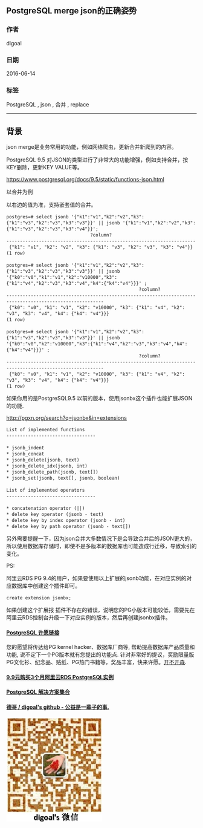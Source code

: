 ## PostgreSQL merge json的正确姿势  
                          
### 作者                          
digoal                          
                          
### 日期                          
2016-06-14                         
                          
### 标签                          
PostgreSQL , json , 合并 , replace     
                          
----                          
                          
## 背景           
json merge是业务常用的功能，例如网络爬虫，更新合并新爬到的内容。   
  
PostgreSQL 9.5 对JSON的类型进行了非常大的功能增强，例如支持合并，按KEY删除，更新KEY VALUE等。   
  
https://www.postgresql.org/docs/9.5/static/functions-json.html   
  
以合并为例   
  
以右边的值为准，支持嵌套值的合并。  
  
```  
postgres=# select jsonb '{"k1":"v1","k2":"v2","k3":{"k1":"v3","k2":"v3","k3":"v3"}}' || jsonb '{"k1":"v1","k2":"v2","k3":{"k1":"v3","k2":"v3","k3":"v4"}}';  
                               ?column?                                 
----------------------------------------------------------------------  
 {"k1": "v1", "k2": "v2", "k3": {"k1": "v3", "k2": "v3", "k3": "v4"}}  
(1 row)  
  
postgres=# select jsonb '{"k1":"v1","k2":"v2","k3":{"k1":"v3","k2":"v3","k3":"v3"}}' || jsonb '{"k0":"v0","k1":"v1","k2":"v10000","k3":{"k1":"v4","k2":"v3","k3":"v4","k4":{"k4":"v4"}}}' ;  
                                                 ?column?                                                   
----------------------------------------------------------------------------------------------------------  
 {"k0": "v0", "k1": "v1", "k2": "v10000", "k3": {"k1": "v4", "k2": "v3", "k3": "v4", "k4": {"k4": "v4"}}}  
(1 row)  
  
postgres=# select jsonb '{"k1":"v1","k2":"v2","k3":{"k1":"v3","k2":"v3","k3":"v3"}}' || jsonb '{"k0":"v0","k2":"v10000","k3":{"k1":"v4","k2":"v3","k3":"v4","k4":{"k4":"v4"}}}' ;  
                                                 ?column?                                                   
----------------------------------------------------------------------------------------------------------  
 {"k0": "v0", "k1": "v1", "k2": "v10000", "k3": {"k1": "v4", "k2": "v3", "k3": "v4", "k4": {"k4": "v4"}}}  
(1 row)  
```  
  
如果你用的是PostgreSQL9.5 以前的版本，使用jsonbx这个插件也能扩展JSON的功能.   
  
http://pgxn.org/search?q=jsonbx&in=extensions  
  
  
```  
List of implemented functions  
---------------------------------  
  
* jsonb_indent  
* jsonb_concat  
* jsonb_delete(jsonb, text)  
* jsonb_delete_idx(jsonb, int)  
* jsonb_delete_path(jsonb, text[])  
* jsonb_set(jsonb, text[], jsonb, boolean)  
  
List of implemented operators  
---------------------------------  
  
* concatenation operator (||)  
* delete key operator (jsonb - text)  
* delete key by index operator (jsonb - int)  
* delete key by path operator (jsonb - text[])  
```  
  
另外需要提醒一下，因为json合并大多数情况下是会导致合并后的JSON更大的，所以使用数据库存储时，即使不是多版本的数据库也可能造成行迁移，导致索引的变化。  
  
PS:   
  
阿里云RDS PG 9.4的用户，如果要使用以上扩展的jsonb功能，在对应实例的对应数据库中创建这个插件即可。   
  
```  
create extension jsonbx;   
```  
  
如果创建这个扩展报 插件不存在的错误，说明您的PG小版本可能较低，需要先在阿里云RDS控制台升级一下对应实例的版本，然后再创建jsonbx插件。  
  
  
  
  
  
  
  
  
  
  
  
  
  
  
  
  
  
  
  
  
  
  
  
  
  
  
  
  
  
  
  
  
  
  
  
  
  
  
  
  
  
  
  
  
  
  
  
  
  
  
  
  
  
  
  
  
  
  
  
  
  
  
  
  
  
  
  
  
  
  
  
  
  
#### [PostgreSQL 许愿链接](https://github.com/digoal/blog/issues/76 "269ac3d1c492e938c0191101c7238216")
您的愿望将传达给PG kernel hacker、数据库厂商等, 帮助提高数据库产品质量和功能, 说不定下一个PG版本就有您提出的功能点. 针对非常好的提议，奖励限量版PG文化衫、纪念品、贴纸、PG热门书籍等，奖品丰富，快来许愿。[开不开森](https://github.com/digoal/blog/issues/76 "269ac3d1c492e938c0191101c7238216").  
  
  
#### [9.9元购买3个月阿里云RDS PostgreSQL实例](https://www.aliyun.com/database/postgresqlactivity "57258f76c37864c6e6d23383d05714ea")
  
  
#### [PostgreSQL 解决方案集合](https://yq.aliyun.com/topic/118 "40cff096e9ed7122c512b35d8561d9c8")
  
  
#### [德哥 / digoal's github - 公益是一辈子的事.](https://github.com/digoal/blog/blob/master/README.md "22709685feb7cab07d30f30387f0a9ae")
  
  
![digoal's wechat](../pic/digoal_weixin.jpg "f7ad92eeba24523fd47a6e1a0e691b59")
  
